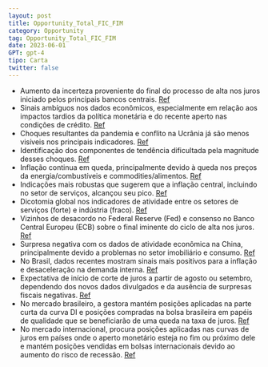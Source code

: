 ```yaml
---
layout: post
title: Opportunity_Total_FIC_FIM
category: Opportunity
tag: Opportunity_Total_FIC_FIM
date: 2023-06-01
GPT: gpt-4
tipo: Carta
twitter: false
---
```


- Aumento da incerteza proveniente do final do processo de alta nos juros iniciado pelos principais bancos centrais. 
<a href="#" onclick="search_on_pdf('alta nos juros pelos principais bancos centrais, observamos no mês de maio um aumento de incerteza ')">Ref</a>
- Sinais ambíguos nos dados econômicos, especialmente em relação aos impactos tardios da política monetária e do recente aperto nas condições de crédito.
<a href="#" onclick="search_on_pdf('impactos defasados da política monetária e do aperto recente nas condições de crédito tem gerado di')">Ref</a>
- Choques resultantes da pandemia e conflito na Ucrânia já são menos visíveis nos principais indicadores.
<a href="#" onclick="search_on_pdf('associados à pandemia e ao conflito na Ucrânia já se dissipam nos principais indicadores, a identif')">Ref</a>
- Identificação dos componentes de tendência dificultada pela magnitude desses choques.
<a href="#" onclick="search_on_pdf('associados à pandemia e ao conflito na Ucrânia já se dissipam nos principais indicadores, a identif')">Ref</a>
- Inflação continua em queda, principalmente devido à queda nos preços da energia/combustíveis e commodities/alimentos.
<a href="#" onclick="search_on_pdf('mostram, de forma geral, quedas contínuas, com grande contribuição dos componentes de energia/combu')">Ref</a>
- Indicações mais robustas que sugerem que a inflação central, incluindo no setor de serviços, alcançou seu pico.
<a href="#" onclick="search_on_pdf('associados à pandemia e ao conflito na Ucrânia já se dissipam nos principais indicadores, a identif')">Ref</a>
- Dicotomia global nos indicadores de atividade entre os setores de serviços (forte) e indústria (fraco).
<a href="#" onclick="search_on_pdf('movimento descendente nos núcleos será suficiente para a convergência da inflação a patamares neutr')">Ref</a>
- Vizinhos de desacordo no Federal Reserve (Fed) e consenso no Banco Central Europeu (ECB) sobre o final iminente do ciclo de alta nos juros.
<a href="#" onclick="search_on_pdf('esperadas do Federal Reserve (Fed) e do Banco Central Europeu (ECB). As comunicações do Fed mostrar')">Ref</a>
- Surpresa negativa com os dados de atividade econômica na China, principalmente devido a problemas no setor imobiliário e consumo.
<a href="#" onclick="search_on_pdf('China, tanto no lado dos investimentos, que ainda sentem a crise ocorrida no setor imobiliário, com')">Ref</a>
- No Brasil, dados recentes mostram sinais mais positivos para a inflação e desaceleração na demanda interna.
<a href="#" onclick="search_on_pdf('ouvidoria@opportunity.com.brWWW.OPPORTUNITY.COM.BR OPPORTUNITY@OPPORTUNITY.COM.BRNo Brasil, os úl')">Ref</a>
- Expectativa de início de corte de juros a partir de agosto ou setembro, dependendo dos novos dados divulgados e da ausência de surpresas fiscais negativas.
<a href="#" onclick="search_on_pdf('e considerando um resultado favorável das discussões a respeito das metas de inflação (que deverão ')">Ref</a>
- No mercado brasileiro, a gestora mantém posições aplicadas na parte curta da curva DI e posições compradas na bolsa brasileira em papéis de qualidade que se beneficiarão de uma queda na taxa de juros.
<a href="#" onclick="search_on_pdf('a re-ancorar as expectativas inflacionárias. Mantemos também posição comprada na bolsa brasileira e')">Ref</a>
- No mercado internacional, procura posições aplicadas nas curvas de juros em países onde o aperto monetário esteja no fim ou próximo dele e mantém posições vendidas em bolsas internacionais devido ao aumento do risco de recessão.
<a href="#" onclick="search_on_pdf('a re-ancorar as expectativas inflacionárias. Mantemos também posição comprada na bolsa brasileira e')">Ref</a>
